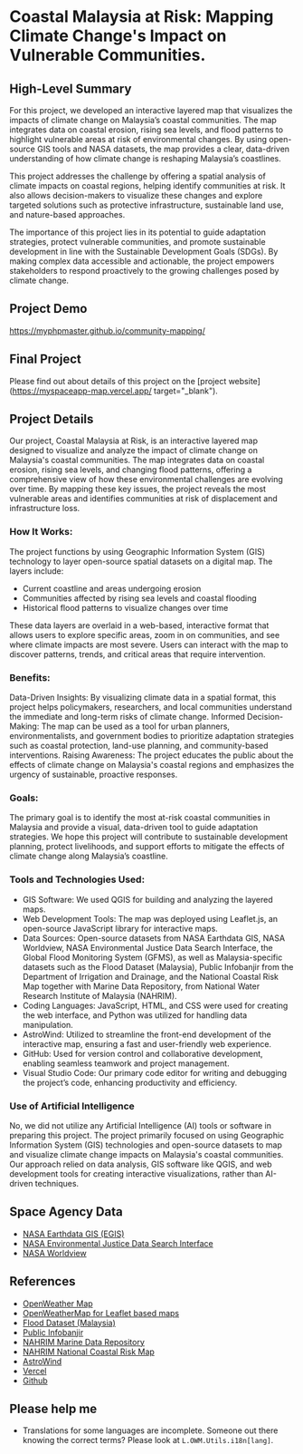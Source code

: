 # Coastal Malaysia at Risk: Mapping Climate Change's Impact on Vulnerable Communities.

## High-Level Summary
For this project, we developed an interactive layered map that visualizes the impacts of climate change on Malaysia’s coastal communities. The map integrates data on coastal erosion, rising sea levels, and flood patterns to highlight vulnerable areas at risk of environmental changes. By using open-source GIS tools and NASA datasets, the map provides a clear, data-driven understanding of how climate change is reshaping Malaysia’s coastlines. 

This project addresses the challenge by offering a spatial analysis of climate impacts on coastal regions, helping identify communities at risk. It also allows decision-makers to visualize these changes and explore targeted solutions such as protective infrastructure, sustainable land use, and nature-based approaches. 

The importance of this project lies in its potential to guide adaptation strategies, protect vulnerable communities, and promote sustainable development in line with the Sustainable Development Goals (SDGs). By making complex data accessible and actionable, the project empowers stakeholders to respond proactively to the growing challenges posed by climate change.

## Project Demo

https://myphpmaster.github.io/community-mapping/

## Final Project

Please find out about details of this project on the [project website](https://myspaceapp-map.vercel.app/ target="_blank").

## Project Details

Our project, Coastal Malaysia at Risk, is an interactive layered map designed to visualize and analyze the impact of climate change on Malaysia's coastal communities. The map integrates data on coastal erosion, rising sea levels, and changing flood patterns, offering a comprehensive view of how these environmental challenges are evolving over time. By mapping these key issues, the project reveals the most vulnerable areas and identifies communities at risk of displacement and infrastructure loss.

### How It Works:
The project functions by using Geographic Information System (GIS) technology to layer open-source spatial datasets on a digital map. The layers include:

* Current coastline and areas undergoing erosion
* Communities affected by rising sea levels and coastal flooding
* Historical flood patterns to visualize changes over time

These data layers are overlaid in a web-based, interactive format that allows users to explore specific areas, zoom in on communities, and see where climate impacts are most severe. Users can interact with the map to discover patterns, trends, and critical areas that require intervention.

### Benefits:
Data-Driven Insights: By visualizing climate data in a spatial format, this project helps policymakers, researchers, and local communities understand the immediate and long-term risks of climate change.
Informed Decision-Making: The map can be used as a tool for urban planners, environmentalists, and government bodies to prioritize adaptation strategies such as coastal protection, land-use planning, and community-based interventions.
Raising Awareness: The project educates the public about the effects of climate change on Malaysia's coastal regions and emphasizes the urgency of sustainable, proactive responses.

### Goals:
The primary goal is to identify the most at-risk coastal communities in Malaysia and provide a visual, data-driven tool to guide adaptation strategies. We hope this project will contribute to sustainable development planning, protect livelihoods, and support efforts to mitigate the effects of climate change along Malaysia’s coastline.

### Tools and Technologies Used:
* GIS Software: We used QGIS for building and analyzing the layered maps.
* Web Development Tools: The map was deployed using Leaflet.js, an open-source JavaScript library for interactive maps.
* Data Sources: Open-source datasets from NASA Earthdata GIS, NASA Worldview, NASA Environmental Justice Data Search Interface, the Global Flood Monitoring System (GFMS), as well as Malaysia-specific datasets such as the Flood Dataset (Malaysia), Public Infobanjir from the Department of Irrigation and Drainage, and the National Coastal Risk Map together with Marine Data Repository, from National Water Research Institute of Malaysia (NAHRIM).
* Coding Languages: JavaScript, HTML, and CSS were used for creating the web interface, and Python was utilized for handling data manipulation.
* AstroWind: Utilized to streamline the front-end development of the interactive map, ensuring a fast and user-friendly web experience.
* GitHub: Used for version control and collaborative development, enabling seamless teamwork and project management.
* Visual Studio Code: Our primary code editor for writing and debugging the project’s code, enhancing productivity and efficiency.

### Use of Artificial Intelligence

No, we did not utilize any Artificial Intelligence (AI) tools or software in preparing this project. The project primarily focused on using Geographic Information System (GIS) technologies and open-source datasets to map and visualize climate change impacts on Malaysia's coastal communities. Our approach relied on data analysis, GIS software like QGIS, and web development tools for creating interactive visualizations, rather than AI-driven techniques.

## Space Agency Data

* [NASA Earthdata GIS (EGIS)](https://gis.earthdata.nasa.gov/portal/home/)
* [NASA Environmental Justice Data Search Interface](https://sciencediscoveryengine.nasa.gov/app/nasa-sba-smd/#/ej/home)
* [NASA Worldview](https://worldview.earthdata.nasa.gov/)

## References

* [OpenWeather Map](https://openweathermap.org/)
* [OpenWeatherMap for Leaflet based maps](https://github.com/buche/leaflet-openweathermap)
* [Flood Dataset (Malaysia)](https://datasets.omdena.com/dataset/flood-dataset-(malaysia))
* [Public Infobanjir](https://publicinfobanjir.water.gov.my/?lang=en)
* [NAHRIM Marine Data Repository](https://mycoast.nahrim.gov.my/portal-main/map-metadata)
* [NAHRIM National Coastal Risk Map](https://mycoast.nahrim.gov.my/portal-main/map-interactive)
* [AstroWind](https://astrowind.vercel.app/)
* [Vercel](https://vercel.com/)
* [Github](https://github.com/)


## Please help me

* Translations for some languages are incomplete. Someone out there knowing the correct terms? Please look at `L.OWM.Utils.i18n[lang]`.

